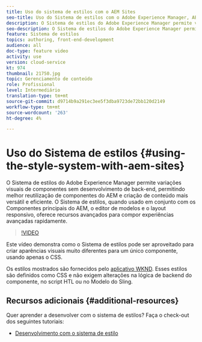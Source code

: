```yaml
---
title: Uso do sistema de estilos com o AEM Sites
seo-title: Uso do Sistema de estilos com o Adobe Experience Manager, AEM Sites
description: O Sistema de estilos do Adobe Experience Manager permite variações visuais de componentes sem desenvolvimento de back-end, permitindo melhor reutilização de componentes do AEM e criação de conteúdo mais versátil e eficiente. O Sistema de estilos, quando usado em conjunto com os Componentes principais do AEM, o editor de modelos e o layout responsivo, oferece recursos avançados para compor experiências avançadas rapidamente.
seo-description: O Sistema de estilos do Adobe Experience Manager permite variações visuais de componentes sem desenvolvimento de back-end, permitindo melhor reutilização de componentes do AEM e criação de conteúdo mais versátil e eficiente. O Sistema de estilos, quando usado em conjunto com os Componentes principais do AEM, o editor de modelos e o layout responsivo, oferece recursos avançados para compor experiências avançadas rapidamente.
feature: Sistema de estilos
topics: authoring, front-end-development
audience: all
doc-type: feature video
activity: use
version: cloud-service
kt: 974
thumbnail: 21750.jpg
topic: Gerenciamento de conteúdo
role: Profissional
level: Intermediário
translation-type: tm+mt
source-git-commit: d9714b9a291ec3ee5f3dba9723de72bb120d2149
workflow-type: tm+mt
source-wordcount: '263'
ht-degree: 4%

---
```



# Uso do Sistema de estilos {#using-the-style-system-with-aem-sites}

O Sistema de estilos do Adobe Experience Manager permite variações visuais de componentes sem desenvolvimento de back-end, permitindo melhor reutilização de componentes do AEM e criação de conteúdo mais versátil e eficiente. O Sistema de estilos, quando usado em conjunto com os Componentes principais do AEM, o editor de modelos e o layout responsivo, oferece recursos avançados para compor experiências avançadas rapidamente.

>[!VIDEO](https://video.tv.adobe.com/v/21750/?quality=12&learn=on)

Este vídeo demonstra como o Sistema de estilos pode ser aproveitado para criar aparências visuais muito diferentes para um único componente, usando apenas o CSS.

Os estilos mostrados são fornecidos pelo [aplicativo WKND](https://github.com/adobe/aem-guides-wknd). Esses estilos são definidos como CSS e não exigem alterações na lógica de backend do componente, no script HTL ou no Modelo do Sling.

## Recursos adicionais {#additional-resources}

Quer aprender a desenvolver com o sistema de estilos? Faça o check-out dos seguintes tutoriais:

* [Desenvolvimento com o sistema de estilo](https://experienceleague.adobe.com/docs/experience-manager-learn/getting-started-wknd-tutorial-develop/style-system.html)

